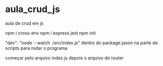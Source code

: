 # aula_crud_js
aula de crud em js 


npm i cross-env
npm i express jest
npm init


"dev": "node --watch ./src/index.js" dentro do package.jason na parte de scripts para rodar o programa

começar pelo arquivo index.js
depois o arquivo de router
